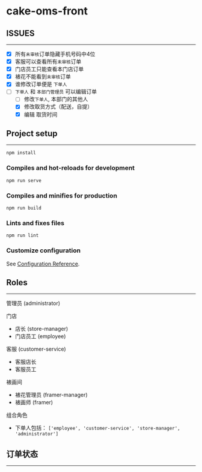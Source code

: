 # cake-oms-front

## ISSUES
---
- [x] 所有`未审核`订单隐藏手机号码中4位
- [x] 客服可以查看所有`未审核`订单
- [x] 门店员工只能查看本门店订单
- [x] 裱花不能看到`未审核`订单
- [x] 谁修改订单便是 `下单人`
- [ ] `下单人` 和 `本部门管理员` 可以编辑订单
  - [ ] 修改`下单人`, 本部门的其他人
  - [x] 修改取货方式（配送，自提）
  - [x] 编辑 取货时间
  
## Project setup
---
```
npm install
```

### Compiles and hot-reloads for development
```
npm run serve
```

### Compiles and minifies for production
```
npm run build
```

### Lints and fixes files
```
npm run lint
```

### Customize configuration
See [Configuration Reference](https://cli.vuejs.org/config/).


## Roles
---

管理员 (administrator)

门店
 - 店长 (store-manager)
 - 门店员工 (employee)

客服 (customer-service) 
  - 客服店长
  - 客服员工

裱画间  
 - 裱花管理员 (framer-manager)
 - 裱画师 (framer)



组合角色
 - 下单人包括： `['employee', 'customer-service', 'store-manager', 'administrator']`

## 订单状态
---

